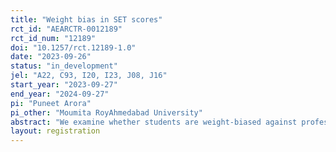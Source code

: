 ```yaml
---
title: "Weight bias in SET scores"
rct_id: "AEARCTR-0012189"
rct_id_num: "12189"
doi: "10.1257/rct.12189-1.0"
date: "2023-09-26"
status: "in_development"
jel: "A22, C93, I20, I23, J08, J16"
start_year: "2023-09-27"
end_year: "2024-09-27"
pi: "Puneet Arora"
pi_other: "Moumita RoyAhmedabad University"
abstract: "We examine whether students are weight-biased against professors and whether a professor's gender mitigate (or amplify) that bias in SET (Student Evaluation of Teaching) scores. We also examine the role of student gender in our expected weight bias."
layout: registration
---
```



